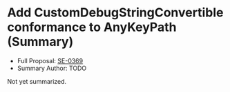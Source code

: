 # Add CustomDebugStringConvertible conformance to AnyKeyPath (Summary)

* Full Proposal: [SE-0369](https://github.com/apple/swift-evolution/blob/main/proposals/0369-add-customdebugdescription-conformance-to-anykeypath.md)
* Summary Author: TODO

Not yet summarized.
